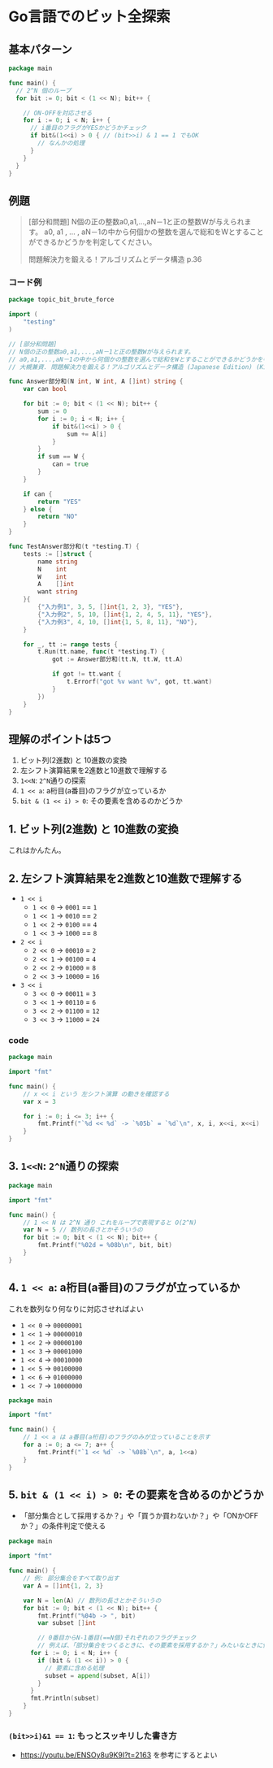 # Go言語でのビット全探索

## 基本パターン

```go
package main

func main() {
  // 2^N 個のループ
  for bit := 0; bit < (1 << N); bit++ {

    // ON-OFFを対応させる
    for i := 0; i < N; i++ {
      // i番目のフラグがYESかどうかチェック
      if bit&(1<<i) > 0 { // (bit>>i) & 1 == 1 でもOK
        // なんかの処理
      }
    }
  }
}
```

## 例題

> [部分和問題]
> N個の正の整数a0,a1,...,aN－1と正の整数Wが与えられます。 a0, a1 , ... , aN－1の中から何個かの整数を選んで総和をWとすることができるかどうかを判定してください。
>
> 問題解決力を鍛える！アルゴリズムとデータ構造 p.36

### コード例

```go
package topic_bit_brute_force

import (
	"testing"
)

// [部分和問題]
// N個の正の整数a0,a1,...,aN－1と正の整数Wが与えられます。
// a0,a1,...,aN－1の中から何個かの整数を選んで総和をWとすることができるかどうかを判定してください。
// 大槻兼資. 問題解決力を鍛える！アルゴリズムとデータ構造 (Japanese Edition) (Kindle の位置No.911-916). Kindle 版.

func Answer部分和(N int, W int, A []int) string {
	var can bool

	for bit := 0; bit < (1 << N); bit++ {
		sum := 0
		for i := 0; i < N; i++ {
			if bit&(1<<i) > 0 {
				sum += A[i]
			}
		}
		if sum == W {
			can = true
		}
	}

	if can {
		return "YES"
	} else {
		return "NO"
	}
}

func TestAnswer部分和(t *testing.T) {
	tests := []struct {
		name string
		N    int
		W    int
		A    []int
		want string
	}{
		{"入力例1", 3, 5, []int{1, 2, 3}, "YES"},
		{"入力例2", 5, 10, []int{1, 2, 4, 5, 11}, "YES"},
		{"入力例3", 4, 10, []int{1, 5, 8, 11}, "NO"},
	}

	for _, tt := range tests {
		t.Run(tt.name, func(t *testing.T) {
			got := Answer部分和(tt.N, tt.W, tt.A)

			if got != tt.want {
				t.Errorf("got %v want %v", got, tt.want)
			}
		})
	}
}
```

## 理解のポイントは5つ

1. ビット列(2進数) と 10進数の変換
2. 左シフト演算結果を2進数と10進数で理解する
3. `1<<N`: `2^N`通りの探索
4. `1 << a`: a桁目(a番目)のフラグが立っているか
5. `bit & (1 << i) > 0`: その要素を含めるのかどうか

## 1. ビット列(2進数) と 10進数の変換

これはかんたん。

## 2. 左シフト演算結果を2進数と10進数で理解する

- `1 << i`
    - `1 << 0`  -> `0001` == `1`
    - `1 << 1`  -> `0010` == `2`
    - `1 << 2`  -> `0100` == `4`
    - `1 << 3`  -> `1000` == `8`
- `2 << i`
    - `2 << 0` -> `00010` = `2`
    - `2 << 1` -> `00100` = `4`
    - `2 << 2` -> `01000` = `8`
    - `2 << 3` -> `10000` = `16`
- `3 << i`
    - `3 << 0` -> `00011` = `3`
    - `3 << 1` -> `00110` = `6`
    - `3 << 2` -> `01100` = `12`
    - `3 << 3` -> `11000` = `24`

### code

```go
package main

import "fmt"

func main() {
	// x << i という 左シフト演算 の動きを確認する
	var x = 3

	for i := 0; i <= 3; i++ {
		fmt.Printf("`%d << %d` -> `%05b` = `%d`\n", x, i, x<<i, x<<i)
	}
}
```

## 3. `1<<N`: `2^N`通りの探索

```go
package main

import "fmt"

func main() {
	// 1 << N は 2^N 通り これをループで表現すると O(2^N)
	var N = 5 // 数列の長さとかそういうの
	for bit := 0; bit < (1 << N); bit++ {
		fmt.Printf("%02d = %08b\n", bit, bit)
	}
}
```

## 4. `1 << a`: a桁目(a番目)のフラグが立っているか

これを数列なり何なりに対応させればよい

- `1 << 0` -> `00000001`
- `1 << 1` -> `00000010`
- `1 << 2` -> `00000100`
- `1 << 3` -> `00001000`
- `1 << 4` -> `00010000`
- `1 << 5` -> `00100000`
- `1 << 6` -> `01000000`
- `1 << 7` -> `10000000`

```go
package main

import "fmt"

func main() {
	// 1 << a は a番目(a桁目)のフラグのみが立っていることを示す
	for a := 0; a <= 7; a++ {
		fmt.Printf("`1 << %d` -> `%08b`\n", a, 1<<a)
	}
}
```

## 5. `bit & (1 << i) > 0`: その要素を含めるのかどうか

- 「部分集合として採用するか？」や「買うか買わないか？」や「ONかOFFか？」の条件判定で使える

```go
package main

import "fmt"

func main() {
	// 例: 部分集合をすべて取り出す
	var A = []int{1, 2, 3}

	var N = len(A) // 数列の長さとかそういうの
	for bit := 0; bit < (1 << N); bit++ {
		fmt.Printf("%04b -> ", bit)
		var subset []int

		// 0番目からN-1番目(==N個)それぞれのフラグチェック
		// 例えば、「部分集合をつくるときに、その要素を採用するか？」みたいなときに使える
      for i := 0; i < N; i++ {
        if (bit & (1 << i)) > 0 {
          // 要素に含める処理
          subset = append(subset, A[i])
        }
      }
      fmt.Println(subset)
    }
}
```

### `(bit>>i)&1 == 1`: もっとスッキリした書き方

- https://youtu.be/ENSOy8u9K9I?t=2163 を参考にするとよい

